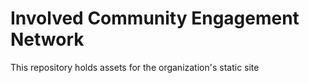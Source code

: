 # Involved Community Engagement Network

This repository holds assets for the organization's static site
